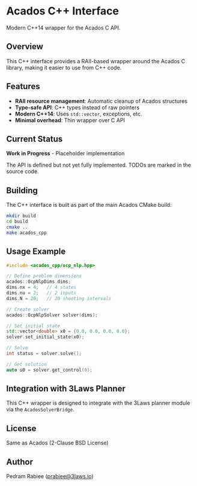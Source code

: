 # Acados C++ Interface

Modern C++14 wrapper for the Acados C API.

## Overview

This C++ interface provides a RAII-based wrapper around the Acados C library, making it easier to use from C++ code.

## Features

- **RAII resource management**: Automatic cleanup of Acados structures
- **Type-safe API**: C++ types instead of raw pointers
- **Modern C++14**: Uses `std::vector`, exceptions, etc.
- **Minimal overhead**: Thin wrapper over C API

## Current Status

**Work in Progress** - Placeholder implementation

The API is defined but not yet fully implemented. TODOs are marked in the source code.

## Building

The C++ interface is built as part of the main Acados CMake build:

```bash
mkdir build
cd build
cmake ..
make acados_cpp
```

## Usage Example

```cpp
#include <acados_cpp/ocp_nlp.hpp>

// Define problem dimensions
acados::OcpNlpDims dims;
dims.nx = 4;   // 4 states
dims.nu = 2;   // 2 inputs
dims.N = 20;   // 20 shooting intervals

// Create solver
acados::OcpNlpSolver solver(dims);

// Set initial state
std::vector<double> x0 = {0.0, 0.0, 0.0, 0.0};
solver.set_initial_state(x0);

// Solve
int status = solver.solve();

// Get solution
auto u0 = solver.get_control(0);
```

## Integration with 3Laws Planner

This C++ wrapper is designed to integrate with the 3Laws planner module via the `AcadosSolverBridge`.

## License

Same as Acados (2-Clause BSD License)

## Author

Pedram Rabiee (prabiee@3laws.io)
